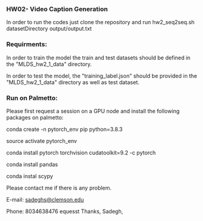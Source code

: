 ### HW02- Video Caption Generation

In order to run the codes just clone the repository and run 
    hw2_seq2seq.sh datasetDirectory output/output.txt

### Requirments:
In order to train the model the train and test datasets should be defined in the "MLDS_hw2_1_data" directory.

In order to test the model, the "training_label.json" should be provided in the "MLDS_hw2_1_data" directory as well as test dataset. 

### Run on Palmetto:
Please first request a session on a GPU node and install the following packages on palmetto:

conda create -n pytorch_env pip python=3.8.3

source activate pytorch_env

conda install pytorch torchvision cudatoolkit=9.2 -c pytorch

conda install pandas

conda instal scypy

Please contact me if there is any problem. 

E-mail: sadeghs@clemson.edu 

Phone: 8034638476
equesst 
Thanks,
Sadegh,
